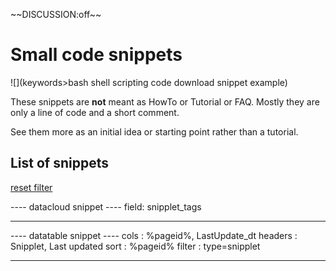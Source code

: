 \~~DISCUSSION:off\~~

# Small code snippets

![](keywords>bash shell scripting code download snippet example)

These snippets are **not** meant as HowTo or Tutorial or FAQ. Mostly
they are only a line of code and a short comment.

See them more as an initial idea or starting point rather than a
tutorial.

## List of snippets

[reset filter](snipplets/start.md)

---- datacloud snippet ---- field: snipplet_tags

------------------------------------------------------------------------

---- datatable snippet ---- cols : %pageid%, LastUpdate_dt headers :
Snipplet, Last updated sort : %pageid% filter : type=snipplet

------------------------------------------------------------------------
